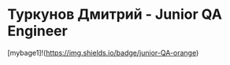 Туркунов Дмитрий - Junior QA Engineer
====
[mybage1]!(https://img.shields.io/badge/junior-QA-orange)
